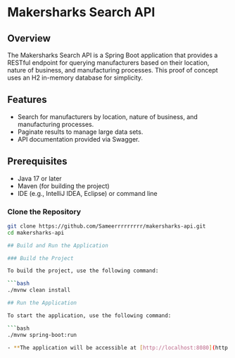 # Makersharks Search API

## Overview

The Makersharks Search API is a Spring Boot application that provides a RESTful endpoint for querying manufacturers based on their location, nature of business, and manufacturing processes. This proof of concept uses an H2 in-memory database for simplicity.

## Features

- Search for manufacturers by location, nature of business, and manufacturing processes.
- Paginate results to manage large data sets.
- API documentation provided via Swagger.

## Prerequisites

- Java 17 or later
- Maven (for building the project)
- IDE (e.g., IntelliJ IDEA, Eclipse) or command line

### Clone the Repository

```bash
git clone https://github.com/Sameerrrrrrrrr/makersharks-api.git
cd makersharks-api

## Build and Run the Application

### Build the Project

To build the project, use the following command:

```bash
./mvnw clean install

## Run the Application

To start the application, use the following command:

```bash
./mvnw spring-boot:run

- **The application will be accessible at [http://localhost:8080](http://localhost:8080).**
